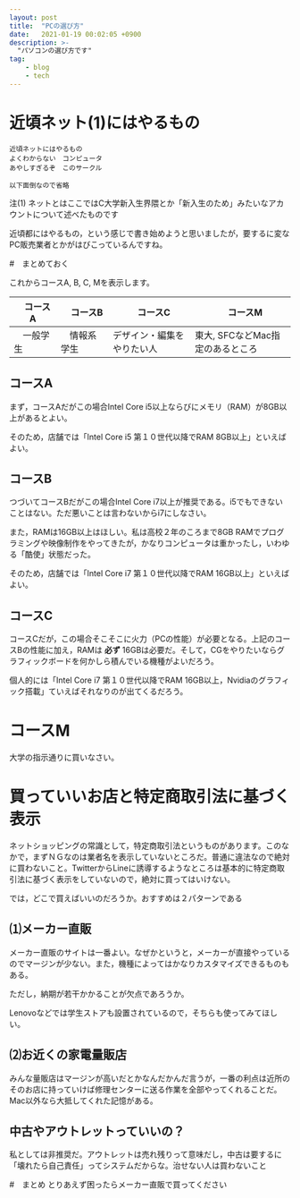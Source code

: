 ```yaml
---
layout: post
title:  "PCの選び方"
date:   2021-01-19 00:02:05 +0900
description: >-
  "パソコンの選び方です"
tag:
    - blog
    - tech
---
```


# 近頃ネット(1)にはやるもの

```
近頃ネットにはやるもの
よくわからない　コンピュータ
あやしすぎるぞ　このサークル

以下面倒なので省略
```

注(1) ネットとはここではC大学新入生界隈とか「新入生のため」みたいなアカウントについて述べたものです

近頃都にはやるもの，という感じで書き始めようと思いましたが，要するに変なPC販売業者とかがはびこっているんですね。

#　まとめておく

これからコースA, B, C, Mを表示します。

|　コースA　|　コースB　|　コースC　|　コースM　|
----|----|----|---- 
|　一般学生　|　情報系学生　| デザイン・編集をやりたい人 | 東大, SFCなどMac指定のあるところ |

## コースA

まず，コースAだがこの場合Intel Core i5以上ならびにメモリ（RAM）が8GB以上があるとよい。

そのため，店舗では「Intel Core i5 第１０世代以降でRAM 8GB以上」といえばよい。

## コースB

つづいてコースBだがこの場合Intel Core i7以上が推奨である。i5でもできないことはない。ただ悪いことは言わないからi7にしなさい。

また，RAMは16GB以上はほしい。私は高校２年のころまで8GB RAMでプログラミングや映像制作をやってきたが，かなりコンピュータは重かったし，いわゆる「酷使」状態だった。

そのため，店舗では「Intel Core i7 第１０世代以降でRAM 16GB以上」といえばよい。

## コースC

コースCだが，この場合そこそこに火力（PCの性能）が必要となる。上記のコースBの性能に加え，RAMは **必ず** 16GBは必要だ。そして，CGをやりたいならグラフィックボードを何かしら積んでいる機種がよいだろう。

個人的には「Intel Core i7 第１０世代以降でRAM 16GB以上，Nvidiaのグラフィック搭載」ていえばそれなりのが出てくるだろう。

# コースM

大学の指示通りに買いなさい。


# 買っていいお店と特定商取引法に基づく表示

ネットショッピングの常識として，特定商取引法というものがあります。このなかで，まずＮＧなのは業者名を表示していないところだ。普通に違法なので絶対に買わないこと。TwitterからLineに誘導するようなところは基本的に特定商取引法に基づく表示をしていないので，絶対に買ってはいけない。

では，どこで買えばいいのだろうか。おすすめは２パターンである

## ⑴メーカー直販
メーカー直販のサイトは一番よい。なぜかというと，メーカーが直接やっているのでマージンが少ない。また，機種によってはかなりカスタマイズできるものもある。

ただし，納期が若干かかることが欠点であろうか。

Lenovoなどでは学生ストアも設置されているので，そちらも使ってみてほしい。

## ⑵お近くの家電量販店

みんな量販店はマージンが高いだとかなんだかんだ言うが，一番の利点は近所のそのお店に持っていけば修理センターに送る作業を全部やってくれることだ。Mac以外なら大抵してくれた記憶がある。

## 中古やアウトレットっていいの？

私としては非推奨だ。アウトレットは売れ残りって意味だし，中古は要するに「壊れたら自己責任」ってシステムだからな。治せない人は買わないこと

#　まとめ
とりあえず困ったらメーカー直販で買ってください
